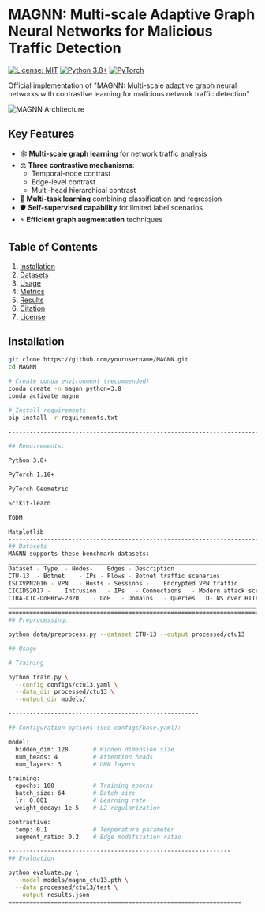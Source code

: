 # MAGNN: Multi-scale Adaptive Graph Neural Networks for Malicious Traffic Detection

[![License: MIT](https://img.shields.io/badge/License-MIT-yellow.svg)](https://opensource.org/licenses/MIT)
[![Python 3.8+](https://img.shields.io/badge/python-3.8+-blue.svg)](https://www.python.org/downloads/)
[![PyTorch](https://img.shields.io/badge/PyTorch-1.10+-red.svg)](https://pytorch.org/)

Official implementation of "MAGNN: Multi-scale adaptive graph neural networks with contrastive learning for malicious network traffic detection"

![MAGNN Architecture](docs/magnn_architecture.png)

## Key Features

- 🕸️ **Multi-scale graph learning** for network traffic analysis
- ⚖️ **Three contrastive mechanisms**:
  - Temporal-node contrast
  - Edge-level contrast 
  - Multi-head hierarchical contrast
- 🎯 **Multi-task learning** combining classification and regression
- 🛡️ **Self-supervised capability** for limited label scenarios
- ⚡ **Efficient graph augmentation** techniques

## Table of Contents

1. [Installation](#installation)
2. [Datasets](#datasets)
3. [Usage](#usage)
4. [Metrics](#metrics)
5. [Results](#results)  
6. [Citation](#citation)
7. [License](#license)

## Installation

```bash
git clone https://github.com/yourusername/MAGNN.git
cd MAGNN

# Create conda environment (recommended)
conda create -n magnn python=3.8
conda activate magnn

# Install requirements
pip install -r requirements.txt

-----------------------------------------------------------------------------------------

## Requirements:

Python 3.8+

PyTorch 1.10+

PyTorch Geometric

Scikit-learn

TQDM

Matplotlib
----------------------------------------------------------------------------------
## Datasets
MAGNN supports these benchmark datasets:
___________________________________________________________________________
Dataset	- Type	- Nodes- 	Edges -	Description
CTU-13	- Botnet	- IPs -	Flows -	Botnet traffic scenarios
ISCXVPN2016	- VPN	- Hosts	- Sessions -	Encrypted VPN traffic
CICIDS2017 -	Intrusion	- IPs	- Connections	- Modern attack scenarios
CIRA-CIC-DoHBrw-2020	- DoH	- Domains	- Queries	D- NS over HTTPS traffic
__________________________________________________________________________
================================================================================
## Preprocessing:

python data/preprocess.py --dataset CTU-13 --output processed/ctu13

## Usage

# Training

python train.py \
  --config configs/ctu13.yaml \
  --data_dir processed/ctu13 \
  --output_dir models/

------------------------------------------------------

## Configuration options (see configs/base.yaml):

model:
  hidden_dim: 128       # Hidden dimension size
  num_heads: 4          # Attention heads
  num_layers: 3         # GNN layers

training:
  epochs: 100           # Training epochs
  batch_size: 64        # Batch size
  lr: 0.001             # Learning rate
  weight_decay: 1e-5    # L2 regularization

contrastive:
  temp: 0.1             # Temperature parameter
  augment_ratio: 0.2    # Edge modification ratio

---------------------------------------------------------------
## Evaluation

python evaluate.py \
  --model models/magnn_ctu13.pth \
  --data processed/ctu13/test \
  --output results.json
==================================================================






